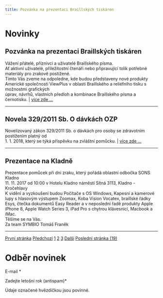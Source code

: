 ```yaml
---
title: Pozvánka na prezentaci Braillských tiskáren
---
```

# Novinky

## Pozvánka na prezentaci Braillských tiskáren

Vážení přátelé, příznivci a uživatelé Braillského písma.  
Ať aktivní uživatelé, příležitostní čtenáři nebo připravující tolik potřebné materiály pro zrakově postižené.  
Tímto Vás zveme na odpoledne, kde budou představeny nové produkty Americké společnosti ViewPlus v oblasti Braillského a reliéfního tisku s možnostmi grafických  
úprav, návrhů, vlastních předloh a kombinace Braillského písma a černotisku. | [více zde ...](/novinky/pozvanka-na-prezentaci-braillskych-tiskaren/)

* * *

## Novela 329/2011 Sb. O dávkách OZP

Novelizovaný zákon 329/2011 Sb. o dávkách pro osoby se zdravotním postižením platný od  
1\. 1. 2018, který se týká příspěvku na zvláštní pomůcku. | [více zde ...](/novinky/novela-3292011-sb-o-davkach-ozp/)

* * *

## Prezentace na Kladně

Prezentace pomůcek při dni zraku, který pořádá oblastní odbočka SONS Kladno  
11\. 11. 2017 od 10:00 v Hotelu Kladno náměstí Sítná 3113, Kladno - Kročehlavy  
K vidění a vyzkoušení budou Počítače s OS Windows, Kapesní a kamerové lupy s hlasovým výstupem Zoomax, Koba Vision Vocatex, braillské řádky Esys, čtečka dokumentů Easy Reader a v neposlední řadě produkty Apple iPhone 8, Apple Watch Series 3, iPad Pro s chytrou klávesnicí, Macbook a iMac.  
Těšíme se na Vás.  
Za team SYMBIO Tomáš Franěk

* * *

  
  
[První stránka](index.php?page=1 "první stránka") [Předchozí](index.php?page=1 "předchozí stránka") [1](index.php?page=1) [2](index.php?page=2) [3](index.php?page=3) [Další](index.php?page=2 "další stránka") [Poslední stránka (19)](index.php?page=19 "Poslední stránka")  
  

# Odběr novinek

E-mail *

Zadejte letošní rok (antispam)*

  

Údaje označené hvězdičkou jsou povinné.